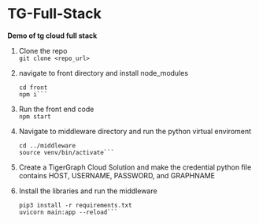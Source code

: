 # TG-Full-Stack

**Demo of tg cloud full stack**

1. Clone the repo<br>
   `git clone <repo_url>`

2. navigate to front directory and install node_modules<br>

   ````
   cd front
   npm i```
   ````

3. Run the front end code<br>
   `npm start`

4. Navigate to middleware directory and run the python virtual enviroment<br>

   ````
   cd ../middleware
   source venv/bin/activate```
   ````

5. Create a TigerGraph Cloud Solution and make the credential python file contains HOST, USERNAME, PASSWORD, and GRAPHNAME<br>

6. Install the libraries and run the middleware<br>
   ````
   pip3 install -r requirements.txt
   uvicorn main:app --reload```
   ````
